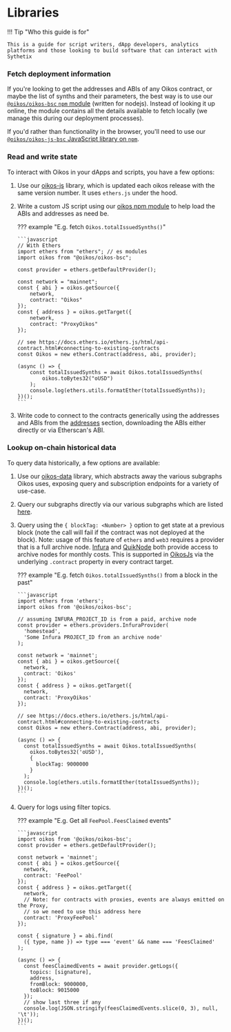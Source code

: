 # Libraries

!!! Tip "Who this guide is for"

    This is a guide for script writers, dApp developers, analytics platforms and those looking to build software that can interact with Sythetix

### Fetch deployment information

If you're looking to get the addresses and ABIs of any Oikos contract, or maybe the list of synths and their parameters, the best way is to use our [`@oikos/oikos-bsc` `npm` module](oikos.md#usage-and-requirements) (written for nodejs). Instead of looking it up online, the module contains all the details available to fetch locally (we manage this during our deployment processes).

If you'd rather than functionality in the browser, you'll need to use our [`@oikos/oikos-js-bsc` JavaScript library on `npm`](oikos-js.md).

### Read and write state

To interact with Oikos in your dApps and scripts, you have a few options:

1.  Use our [oikos-js](oikos-js.md) library, which is updated each oikos release with the same version number. It uses `ethers.js` under the hood.

2.  Write a custom JS script using our [oikos npm module](oikos.md) to help load the ABIs and addresses as need be.

    ??? example "E.g. fetch `Oikos.totalIssuedSynths()`"

        ```javascript
        // With Ethers
        import ethers from "ethers"; // es modules
        import oikos from "@oikos/oikos-bsc";

        const provider = ethers.getDefaultProvider();

        const network = "mainnet";
        const { abi } = oikos.getSource({
            network,
            contract: "Oikos"
        });
        const { address } = oikos.getTarget({
            network,
            contract: "ProxyOikos"
        });

        // see https://docs.ethers.io/ethers.js/html/api-contract.html#connecting-to-existing-contracts
        const Oikos = new ethers.Contract(address, abi, provider);

        (async () => {
            const totalIssuedSynths = await Oikos.totalIssuedSynths(
                oikos.toBytes32("oUSD")
            );
            console.log(ethers.utils.formatEther(totalIssuedSynths));
        })();
        ```

3.  Write code to connect to the contracts generically using the addresses and ABIs from the [addresses](../addresses.md) section, downloading the ABIs either directly or via Etherscan's ABI.

### Lookup on-chain historical data

To query data historically, a few options are available:

1.  Use our [oikos-data](oikos-data.md) library, which abstracts away the various subgraphs Oikos uses, exposing query and subscription endpoints for a variety of use-case.

2.  Query our subgraphs directly via our various subgraphs which are listed [here](../historical-data.md#subgraphs).

3.  Query using the `{ blockTag: <Number> }` option to get state at a previous block (note the call will fail if the contract was not deployed at the block). Note: usage of this feature of `ethers` and `web3` requires a provider that is a full archive node. [Infura](https://infura.io) and [QuikNode](https://quicknode.io) both provide access to archive nodes for monthly costs. This is supported in [OikosJs](oikos-js.md) via the underlying `.contract` property in every contract target.

    ??? example "E.g. fetch `Oikos.totalIssuedSynths()` from a block in the past"

        ```javascript
        import ethers from 'ethers';
        import oikos from '@oikos/oikos-bsc';

        // assuming INFURA_PROJECT_ID is from a paid, archive node
        const provider = ethers.providers.InfuraProvider(
          'homestead',
          'Some Infura PROJECT_ID from an archive node'
        );

        const network = 'mainnet';
        const { abi } = oikos.getSource({
          network,
          contract: 'Oikos'
        });
        const { address } = oikos.getTarget({
          network,
          contract: 'ProxyOikos'
        });

        // see https://docs.ethers.io/ethers.js/html/api-contract.html#connecting-to-existing-contracts
        const Oikos = new ethers.Contract(address, abi, provider);

        (async () => {
          const totalIssuedSynths = await Oikos.totalIssuedSynths(
            oikos.toBytes32('oUSD'),
            {
              blockTag: 9000000
            }
          );
          console.log(ethers.utils.formatEther(totalIssuedSynths));
        })();
        ```

4.  Query for logs using filter topics.

    ??? example "E.g. Get all `FeePool.FeesClaimed` events"

        ```javascript
        import oikos from '@oikos/oikos-bsc';
        const provider = ethers.getDefaultProvider();

        const network = 'mainnet';
        const { abi } = oikos.getSource({
          network,
          contract: 'FeePool'
        });
        const { address } = oikos.getTarget({
          network,
          // Note: for contracts with proxies, events are always emitted on the Proxy,
          // so we need to use this address here
          contract: 'ProxyFeePool'
        });

        const { signature } = abi.find(
          ({ type, name }) => type === 'event' && name === 'FeesClaimed'
        );

        (async () => {
          const feesClaimedEvents = await provider.getLogs({
            topics: [signature],
            address,
            fromBlock: 9000000,
            toBlock: 9015000
          });
          // show last three if any
          console.log(JSON.stringify(feesClaimedEvents.slice(0, 3), null, '\t'));
        })();
        ```
